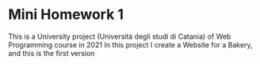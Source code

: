 # Mini Homework 1

This is a University project (Università degli studi di Catania) of Web Programming course in 2021
In this project I create a Website for a Bakery, and this is the first version
